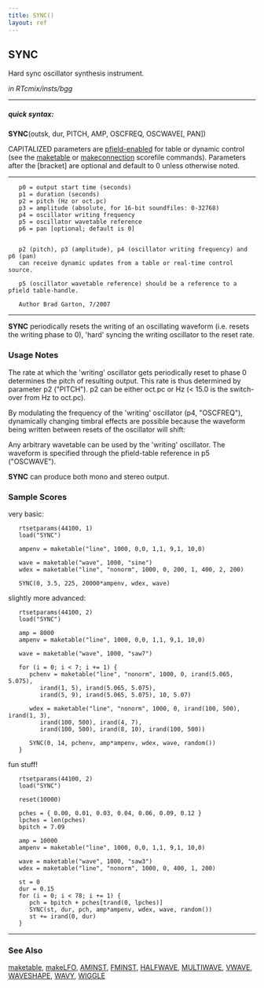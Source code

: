 ```yaml
---
title: SYNC()
layout: ref
---
```


## SYNC

Hard sync oscillator synthesis instrument.

*in RTcmix/insts/bgg*  
  

-----

##### quick syntax:

**SYNC**(outsk, dur, PITCH, AMP, OSCFREQ, OSCWAVE\[, PAN\])

CAPITALIZED parameters are [pfield-enabled](pfield-enabled.html) for
table or dynamic control (see the
[maketable](../scorefile/maketable.html) or
[makeconnection](../scorefile/makeconnection.html) scorefile
commands). Parameters after the \[bracket\] are optional and default to
0 unless otherwise noted.

-----

  

``` 
   p0 = output start time (seconds)
   p1 = duration (seconds)
   p2 = pitch (Hz or oct.pc)
   p3 = amplitude (absolute, for 16-bit soundfiles: 0-32768)
   p4 = oscillator writing frequency
   p5 = oscillator wavetable reference
   p6 = pan [optional; default is 0]


   p2 (pitch), p3 (amplitude), p4 (oscillator writing frequency) and p6 (pan)
   can receive dynamic updates from a table or real-time control source.

   p5 (oscillator wavetable reference) should be a reference to a pfield table-handle.

   Author Brad Garton, 7/2007
```

  

-----

  
**SYNC** periodically resets the writing of an oscillating waveform
(i.e. resets the writing phase to 0), 'hard' syncing the writing
oscillator to the reset rate.

### Usage Notes

The rate at which the 'writing' oscillator gets periodically reset to
phase 0 determines the pitch of resulting output. This rate is thus
determined by parameter p2 ("PITCH"). p2 can be either oct.pc or Hz (\<
15.0 is the switch-over from Hz to oct.pc).

By modulating the frequency of the 'writing' oscillator (p4, "OSCFREQ"),
dynamically changing timbral effects are possible because the waveform
being written between resets of the oscillator will shift:

  
Any arbitrary wavetable can be used by the 'writing' oscillator. The
waveform is specified through the pfield-table reference in p5
("OSCWAVE").

**SYNC** can produce both mono and stereo output.

### Sample Scores

very basic:

``` 
   rtsetparams(44100, 1)
   load("SYNC")

   ampenv = maketable("line", 1000, 0,0, 1,1, 9,1, 10,0)

   wave = maketable("wave", 1000, "sine")
   wdex = maketable("line", "nonorm", 1000, 0, 200, 1, 400, 2, 200)

   SYNC(0, 3.5, 225, 20000*ampenv, wdex, wave)
```

  
  
slightly more advanced:

``` 
   rtsetparams(44100, 2)
   load("SYNC")

   amp = 8000
   ampenv = maketable("line", 1000, 0,0, 1,1, 9,1, 10,0)

   wave = maketable("wave", 1000, "saw7")

   for (i = 0; i < 7; i += 1) {
      pchenv = maketable("line", "nonorm", 1000, 0, irand(5.065, 5.075),
         irand(1, 5), irand(5.065, 5.075),
         irand(5, 9), irand(5.065, 5.075), 10, 5.07)

      wdex = maketable("line", "nonorm", 1000, 0, irand(100, 500), irand(1, 3),
         irand(100, 500), irand(4, 7),
         irand(100, 500), irand(8, 10), irand(100, 500))

      SYNC(0, 14, pchenv, amp*ampenv, wdex, wave, random())
   }
```

  
  
fun stuff\!

``` 
   rtsetparams(44100, 2)
   load("SYNC")

   reset(10000)

   pches = { 0.00, 0.01, 0.03, 0.04, 0.06, 0.09, 0.12 }
   lpches = len(pches)
   bpitch = 7.09

   amp = 10000
   ampenv = maketable("line", 1000, 0,0, 1,1, 9,1, 10,0)

   wave = maketable("wave", 1000, "saw3")
   wdex = maketable("line", "nonorm", 1000, 0, 400, 1, 200)

   st = 0
   dur = 0.15
   for (i = 0; i < 78; i += 1) {
      pch = bpitch + pches[trand(0, lpches)]
      SYNC(st, dur, pch, amp*ampenv, wdex, wave, random())
      st += irand(0, dur)
   }

```

  

-----

### See Also

[maketable](../scorefile/maketable.html),
[makeLFO](../scorefile/makeLFO.html), [AMINST](AMINST.html),
[FMINST](FMINST.html), [HALFWAVE](HALFWAVE.html),
[MULTIWAVE](MULTIWAVE.html), [VWAVE](VWAVE.html),
[WAVESHAPE](WAVESHAPE.html), [WAVY](WAVY.html), [WIGGLE](WIGGLE.html)
